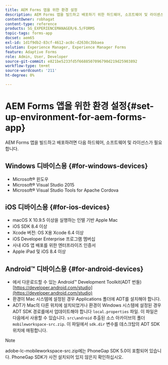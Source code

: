 ```yaml
---
title: AEM Forms 앱을 위한 환경 설정
description: AEM Forms 앱을 빌드하고 배포하기 위한 하드웨어, 소프트웨어 및 라이센스입니다.
contentOwner: robhagat
content-type: reference
products: SG_EXPERIENCEMANAGER/6.5/FORMS
topic-tags: forms-app
docset: aem65
exl-id: 1d1f9db2-83cf-4612-ac8c-d2638c3bbaea
solution: Experience Manager, Experience Manager Forms
feature: Adaptive Forms
role: Admin, User, Developer
source-git-commit: e821be5233fd5f6688507096790d219d25903892
workflow-type: tm+mt
source-wordcount: '211'
ht-degree: 0%

---
```


# AEM Forms 앱을 위한 환경 설정{#set-up-environment-for-aem-forms-app}

AEM Forms 앱을 빌드하고 배포하려면 다음 하드웨어, 소프트웨어 및 라이선스가 필요합니다.

## Windows 디바이스용 {#for-windows-devices}

* Microsoft® 윈도우
* Microsoft® Visual Studio 2015
* Microsoft® Visual Studio Tools for Apache Cordova

## iOS 디바이스용 {#for-ios-devices}

* macOS X 10.9.5 이상을 실행하는 인텔 기반 Apple Mac
* iOS SDK 8.4 이상
* Xcode 버전: OS X용 Xcode 6.4 이상
* iOS Developer Enterprise 프로그램 멤버십
* 사내 iOS 앱 배포를 위한 엔터프라이즈 인증서
* Apple iPad 및 iOS 8.4 이상

## Android™ 디바이스용 {#for-android-devices}

* 에서 다운로드할 수 있는 Android™ Development Toolkit(ADT 번들) [https://developer.android.com/studio](https://developer.android.com/studio)
* 환경이 Mac 시스템에 설정된 경우 Applications 폴더에 ADT를 설치해야 합니다.
* ADT가 Mac의 다른 위치에 설치되었거나 환경이 Windows 시스템에 설정된 경우 ADT SDK 경로를에서 업데이트해야 합니다 `local.properties` 파일. 이 파일은 다음에서 사용할 수 있습니다. `src\android` 추출된 소스 아카이브의 폴더 `mobileworkspace-src.zip`. 이 파일에서 `sdk.dir` 변수를 데스크탑의 ADT SDK 위치에 매핑합니다.

>[!NOTE]
>
>adobe-lc-mobileworkspace-src.zip에는 PhoneGap SDK 5.0이 포함되어 있습니다. PhoneGap SDK가 사전 설치되어 있지 않은지 확인하십시오.
